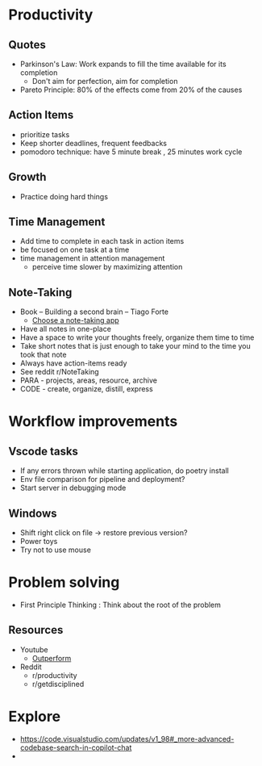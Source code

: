 # Productivity
## Quotes
- Parkinson's Law: Work expands to fill the time available for its completion
  - Don't aim for perfection, aim for completion
- Pareto Principle: 80% of the effects come from 20% of the causes

## Action Items
- prioritize tasks
- Keep shorter deadlines, frequent feedbacks
- pomodoro technique: have 5 minute break , 25 minutes work cycle

## Growth
- Practice doing hard things

## Time Management
- Add time to complete in each task in action items
- be focused on one task at a time
- time management in attention management
  - perceive time slower by maximizing attention

## Note-Taking

- Book – Building a second brain – Tiago Forte
  - [Choose a note-taking app](https://www.buildingasecondbrain.com/resources)
- Have all notes in one-place
- Have a space to write your thoughts freely, organize them time to time
- Take short notes that is just enough to take your mind to the time you took that note
- Always have action-items ready
- See reddit r/NoteTaking
- PARA - projects, areas, resource, archive
- CODE - create, organize, distill, express

# Workflow improvements

## Vscode tasks

- If any errors thrown while starting application, do poetry install
- Env file comparison for pipeline and deployment?
- Start server in debugging mode

## Windows

- Shift right click on file -> restore previous version?
- Power toys
- Try not to use mouse

# Problem solving
- First Principle Thinking : Think about the root of the problem

## Resources
- Youtube
  - [Outperform](https://www.youtube.com/@OutperformMP)
- Reddit
  - r/productivity
  - r/getdisciplined
  
# Explore
 - https://code.visualstudio.com/updates/v1_98#_more-advanced-codebase-search-in-copilot-chat
 - 